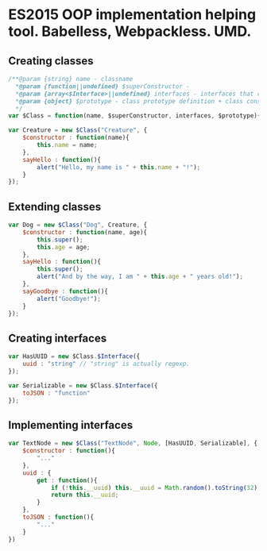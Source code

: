 # ES2015 OOP implementation helping tool. Babelless, Webpackless. UMD.

## Creating classes

```javascript
/**@param {string} name - classname
  *@param {function||undefined} $superConstructor - 
  *@param {array<$Interface>||undefined} interfaces - interfaces that class has to implement
  *@param {object} $prototype - class prototype definition + class construcor function
  */
var $Class = function(name, $superConstructor, interfaces, $prototype){...
```

```javascript
var Creature = new $Class("Creature", {
    $constructor : function(name){
        this.name = name;
    },
    sayHello : function(){
        alert("Hello, my name is " + this.name + "!");
    }
});
```

## Extending classes

```javascript
var Dog = new $Class("Dog", Creature, {
    $constructor : function(name, age){
        this.super();
        this.age = age;
    },
    sayHello : function(){
        this.super();
        alert("And by the way, I am " + this.age + " years old!");
    },
    sayGoodbye : function(){
        alert("Goodbye!");
    }
});
```

## Creating interfaces 

```javascript
var HasUUID = new $Class.$Interface({
    uuid : "string" // "string" is actually regexp.
});

var Serializable = new $Class.$Interface({
    toJSON : "function"
});

```

## Implementing interfaces

```javascript
var TextNode = new $Class("TextNode", Node, [HasUUID, Serializable], {
    $constructor : function(){
        "..."
    },
    uuid : {
        get : function(){
            if (!this.__uuid) this.__uuid = Math.random().toString(32);
            return this.__uuid;
        }
    },
    toJSON : function(){
        "..."
    }
})
```
